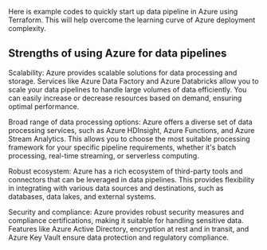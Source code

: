 Here is example codes to quickly start up data pipeline in Azure using Terraform.
This will help overcome the learning curve of Azure deployment complexity.

## Strengths of using Azure for data pipelines

Scalability: Azure provides scalable solutions for data processing and storage. Services like Azure Data Factory and Azure Databricks allow you to scale your data pipelines to handle large volumes of data efficiently. You can easily increase or decrease resources based on demand, ensuring optimal performance.

Broad range of data processing options: Azure offers a diverse set of data processing services, such as Azure HDInsight, Azure Functions, and Azure Stream Analytics. This allows you to choose the most suitable processing framework for your specific pipeline requirements, whether it's batch processing, real-time streaming, or serverless computing.

Robust ecosystem: Azure has a rich ecosystem of third-party tools and connectors that can be leveraged in data pipelines. This provides flexibility in integrating with various data sources and destinations, such as databases, data lakes, and external systems.

Security and compliance: Azure provides robust security measures and compliance certifications, making it suitable for handling sensitive data. Features like Azure Active Directory, encryption at rest and in transit, and Azure Key Vault ensure data protection and regulatory compliance.
